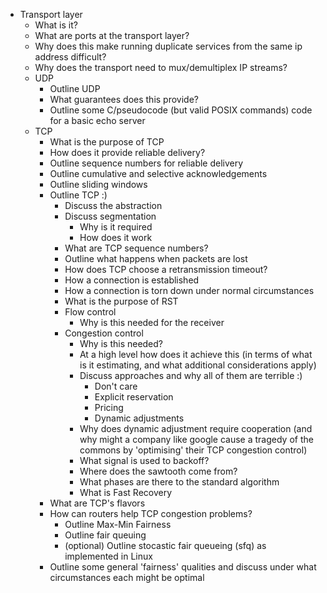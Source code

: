 - Transport layer
  - What is it?
  - What are ports at the transport layer?
  - Why does this make running duplicate services from the same ip address difficult?
  - Why does the transport need to mux/demultiplex IP streams?
  - UDP
    - Outline UDP
    - What guarantees does this provide?
    - Outline some C/pseudocode (but valid POSIX commands) code for a basic echo server
  - TCP
    - What is the purpose of TCP
    - How does it provide reliable delivery?
    - Outline sequence numbers for reliable delivery
    - Outline cumulative and selective acknowledgements
    - Outline sliding windows
    - Outline TCP :)
      - Discuss the abstraction
      - Discuss segmentation
        - Why is it required
        - How does it work
      - What are TCP sequence numbers?
      - Outline what happens when packets are lost
      - How does TCP choose a retransmission timeout?
      - How a connection is established
      - How a connection is torn down under normal circumstances
      - What is the purpose of RST
      - Flow control
        - Why is this needed for the receiver
      - Congestion control
        - Why is this needed?
        - At a high level how does it achieve this (in terms of what is it estimating, and what additional considerations apply)
        - Discuss approaches and why all of them are terrible :)
          - Don't care
          - Explicit reservation
          - Pricing
          - Dynamic adjustments
        - Why does dynamic adjustment require cooperation (and why might a company like google cause a tragedy of the commons by 'optimising' their TCP congestion control)
        - What signal is used to backoff?
        - Where does the sawtooth come from?
        - What phases are there to the standard algorithm
        - What is Fast Recovery
    - What are TCP's flavors
    - How can routers help TCP congestion problems?
      - Outline Max-Min Fairness
      - Outline fair queuing
      - (optional) Outline stocastic fair queueing (sfq) as implemented in Linux
    - Outline some general 'fairness' qualities and discuss under what circumstances each might be optimal 
